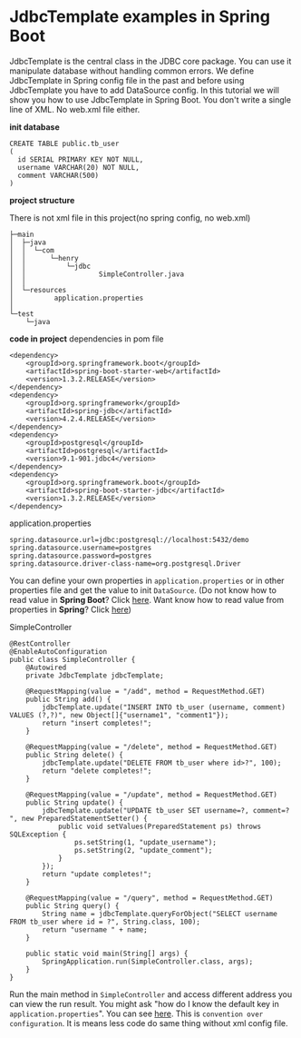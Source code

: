 # JdbcTemplate examples in Spring Boot
JdbcTemplate is the central class in the JDBC core package. You can use it manipulate database without
handling common errors. We define JdbcTemplate in Spring config file in the past and before using JdbcTemplate
you have to add DataSource config. In this tutorial we will show you how to use JdbcTemplate in Spring Boot.
You don't write a single line of XML. No web.xml file either.

**init database**
```
CREATE TABLE public.tb_user
(
  id SERIAL PRIMARY KEY NOT NULL,
  username VARCHAR(20) NOT NULL,
  comment VARCHAR(500)
)
```

**project structure**

There is not xml file in this project(no spring config, no web.xml)
```
├─main                                                                                                                                                                                                             
│  ├─java                                                                                                                                                                                                         
│  │  └─com                                                                                                                                                                                                      
│  │      └─henry                                                                                                                                                                                                
│  │          └─jdbc                                                                                                                                                                                             
│  │                  SimpleController.java                                                                                                                                                                        
│  │                                                                                                                                                                                                               
│  └─resources                                                                                                                                                                                                    
│          application.properties                                                                                                                                                                                   
│                                                                                                                                                                                                                   
└─test                                                                                                                                                                                                             
    └─java            
```

**code in project**
dependencies in pom file
```
<dependency>
    <groupId>org.springframework.boot</groupId>
    <artifactId>spring-boot-starter-web</artifactId>
    <version>1.3.2.RELEASE</version>
</dependency>
<dependency>
    <groupId>org.springframework</groupId>
    <artifactId>spring-jdbc</artifactId>
    <version>4.2.4.RELEASE</version>
</dependency>
<dependency>
    <groupId>postgresql</groupId>
    <artifactId>postgresql</artifactId>
    <version>9.1-901.jdbc4</version>
</dependency>
<dependency>
    <groupId>org.springframework.boot</groupId>
    <artifactId>spring-boot-starter-jdbc</artifactId>
    <version>1.3.2.RELEASE</version>
</dependency>
```
application.properties
```
spring.datasource.url=jdbc:postgresql://localhost:5432/demo
spring.datasource.username=postgres
spring.datasource.password=postgres
spring.datasource.driver-class-name=org.postgresql.Driver
```
You can define your own properties in ``application.properties`` or in other properties file and get the value to init ``DataSource``.
(Do not know how to read value in **Spring Boot**? Click [here](http://www.henryxi.com/spring-boot-configurationproperties-example). Want know how to read
value from properties in **Spring**? Click [here](http://www.henryxi.com/read-values-from-properties-file-in-spring))

SimpleController
```
@RestController
@EnableAutoConfiguration
public class SimpleController {
    @Autowired
    private JdbcTemplate jdbcTemplate;

    @RequestMapping(value = "/add", method = RequestMethod.GET)
    public String add() {
        jdbcTemplate.update("INSERT INTO tb_user (username, comment) VALUES (?,?)", new Object[]{"username1", "comment1"});
        return "insert completes!";
    }

    @RequestMapping(value = "/delete", method = RequestMethod.GET)
    public String delete() {
        jdbcTemplate.update("DELETE FROM tb_user where id>?", 100);
        return "delete completes!";
    }

    @RequestMapping(value = "/update", method = RequestMethod.GET)
    public String update() {
        jdbcTemplate.update("UPDATE tb_user SET username=?, comment=? ", new PreparedStatementSetter() {
            public void setValues(PreparedStatement ps) throws SQLException {
                ps.setString(1, "update_username");
                ps.setString(2, "update_comment");
            }
        });
        return "update completes!";
    }

    @RequestMapping(value = "/query", method = RequestMethod.GET)
    public String query() {
        String name = jdbcTemplate.queryForObject("SELECT username FROM tb_user where id = ?", String.class, 100);
        return "username " + name;
    }

    public static void main(String[] args) {
        SpringApplication.run(SimpleController.class, args);
    }
}
```
Run the main method in ``SimpleController`` and access different address you can view the run result.
You might ask "how do I know the default key in ``application.properties``". You can see [here](https://docs.spring.io/spring-boot/docs/current/reference/html/common-application-properties.html).
This is ``convention over configuration``. It is means less code do same thing without xml config file. 
